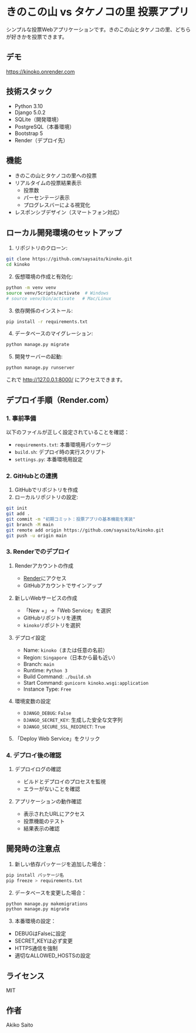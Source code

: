 # きのこの山 vs タケノコの里 投票アプリ

シンプルな投票Webアプリケーションです。きのこの山とタケノコの里、どちらが好きかを投票できます。

## デモ
https://kinoko.onrender.com

## 技術スタック
- Python 3.10
- Django 5.0.2
- SQLite（開発環境）
- PostgreSQL（本番環境）
- Bootstrap 5
- Render（デプロイ先）

## 機能
- きのこの山とタケノコの里への投票
- リアルタイムの投票結果表示
  - 投票数
  - パーセンテージ表示
  - プログレスバーによる視覚化
- レスポンシブデザイン（スマートフォン対応）

## ローカル開発環境のセットアップ

1. リポジトリのクローン:
```bash
git clone https://github.com/saysaito/kinoko.git
cd kinoko
```

2. 仮想環境の作成と有効化:
```bash
python -m venv venv
source venv/Scripts/activate  # Windows
# source venv/bin/activate   # Mac/Linux
```

3. 依存関係のインストール:
```bash
pip install -r requirements.txt
```

4. データベースのマイグレーション:
```bash
python manage.py migrate
```

5. 開発サーバーの起動:
```bash
python manage.py runserver
```

これで http://127.0.0.1:8000/ にアクセスできます。

## デプロイ手順（Render.com）

### 1. 事前準備

以下のファイルが正しく設定されていることを確認：

- `requirements.txt`: 本番環境用パッケージ
- `build.sh`: デプロイ時の実行スクリプト
- `settings.py`: 本番環境用設定

### 2. GitHubとの連携

1. GitHubでリポジトリを作成
2. ローカルリポジトリの設定:
```bash
git init
git add .
git commit -m "初期コミット：投票アプリの基本機能を実装"
git branch -M main
git remote add origin https://github.com/saysaito/kinoko.git
git push -u origin main
```

### 3. Renderでのデプロイ

1. Renderアカウントの作成
   - [Render](https://render.com/)にアクセス
   - GitHubアカウントでサインアップ

2. 新しいWebサービスの作成
   - 「New +」→「Web Service」を選択
   - GitHubリポジトリを連携
   - `kinoko`リポジトリを選択

3. デプロイ設定
   - Name: `kinoko`（または任意の名前）
   - Region: `Singapore`（日本から最も近い）
   - Branch: `main`
   - Runtime: `Python 3`
   - Build Command: `./build.sh`
   - Start Command: `gunicorn kinoko.wsgi:application`
   - Instance Type: `Free`

4. 環境変数の設定
   - `DJANGO_DEBUG`: `False`
   - `DJANGO_SECRET_KEY`: 生成した安全な文字列
   - `DJANGO_SECURE_SSL_REDIRECT`: `True`

5. 「Deploy Web Service」をクリック

### 4. デプロイ後の確認

1. デプロイログの確認
   - ビルドとデプロイのプロセスを監視
   - エラーがないことを確認

2. アプリケーションの動作確認
   - 表示されたURLにアクセス
   - 投票機能のテスト
   - 結果表示の確認

## 開発時の注意点

1. 新しい依存パッケージを追加した場合：
```bash
pip install パッケージ名
pip freeze > requirements.txt
```

2. データベースを変更した場合：
```bash
python manage.py makemigrations
python manage.py migrate
```

3. 本番環境の設定：
- DEBUGはFalseに設定
- SECRET_KEYは必ず変更
- HTTPS通信を強制
- 適切なALLOWED_HOSTSの設定

## ライセンス
MIT

## 作者
Akiko Saito 